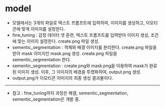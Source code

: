 # model 

- 모델에서는 3개의 파일로 텍스트 프롬프트에 입력하여, 이미지를 생성하고, 이모티콘에 맞게 이미지를 설정한다.
- fine_tuning : 감정 데이터 셋 훈련, 텍스트 프롬프트를 입력받아 이미지 생성, 조건에 맞는 이미지 설정한다. create.png 파일 생성.
- sementic_segmentation : 객체와 배경 이미지를 분리한다. create.png 파일을 받아 mask 이미지인 mask.png 생성. create.png 파일을 sementic_segmentation 한다.
- sementic_segmentation : create.png와 mask.png을 이용하여 mask가 완료된 이미지 생성. 이후, 그 이미지의 배경을 투명화하여, output.png 생성.
- output.png가 이모티콘 이미지의 최종 생성 결과물이다.
--------
- 참고 : fine_tuning까지 과정은 해결, sementic_segmentation, sementic_segmentation은 개발 중.
